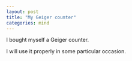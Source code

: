 ```yaml
---
layout: post
title: "My Geiger counter"
categories: mind
---
```


<!-- ![papason](/assets/img/2021-04-26-PapaSon.png) -->

I bought myself a Geiger counter. 

I will use it properly in some particular occasion.